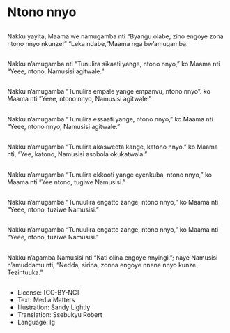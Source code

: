 # Ntono nnyo

##
Nakku yayita, Maama we namugamba nti “Byangu olabe,
zino engoye zona ntono nnyo nkunze!”
“Leka ndabe,”Maama nga bw’amugamba.

##
Nakku n’amugamba nti “Tunulira sikaati yange, ntono nnyo,”
ko Maama nti “Yeee, ntono, Namusisi agitwale.”

##
Nakku n’amugamba “Tunulira empale yange empanvu, ntono
nnyo”. ko Maama nti “Yeee, ntono nnyo, Namusisi agitwale.”

##
Nakku n’amugamba “Tunulira essaati yange, ntono nnyo,” ko
Maama nti “Yeee, ntono nnyo, Namusisi agitwale.”

##
Nakku n’amugamba “Tunulira akasweeta kange, katono
nnyo.” ko Maama nti,
“Yee, katono, Namusisi asobola okukatwala.”

##
Nakku n’amugamba “Tunulira ekkooti yange eyenkuba,
ntono nnyo,” ko Maama nti “Yee ntono, tugiwe Namusisi.”

##
Nakku n’amugamba “Tunuulira engatto zange, ntono nnyo,”
ko Maama nti
“Yeee, ntono, tuziwe Namusisi.”

##
Nakku n’amugamba “Tunuulira engatto zange, ntono nnyo,”
ko Maama nti
“Yeee, ntono, tuziwe Namusisi.”

##
Nakku n’agamba Namusisi nti “Kati olina engoye nnyingi,”;
naye Namusisi n’amuddamu nti, “Nedda, sirina, zonna
engoye nnene nnyo kunze. Tezintuuka.”

##
* License: [CC-BY-NC]
* Text: Media Matters
* Illustration: Sandy Lightly
* Translation: Ssebukyu Robert
* Language: lg
